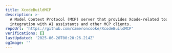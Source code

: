 ```yaml
---
title: XcodeBuildMCP
description: >-
  A Model Context Protocol (MCP) server that provides Xcode-related tools for
  integration with AI assistants and other MCP clients.
repoUrl: 'https://github.com/cameroncooke/XcodeBuildMCP'
verifications: []
lastUpdated: '2025-06-20T00:20:26.214Z'
ogImage: ''
---
```


